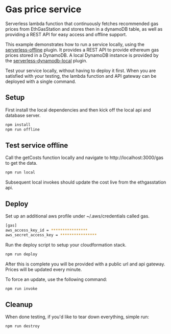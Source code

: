 
# Gas price service
Serverless lambda function that continuously fetches recommended gas prices from EthGasStation and stores then in a dynamoDB table, as well as providing a REST API for easy access and offline support.

This example demonstrates how to run a service locally, using the
[serverless-offline](https://github.com/dherault/serverless-offline) plugin. It
provides a REST API to provide ethereum gas prices stored in a DynamoDB. A local DynamoDB instance is provided by the
[serverless-dynamodb-local](https://github.com/99xt/serverless-dynamodb-local)
plugin.


Test your service locally, without having to deploy it first. When you are satisfied with your testing, the lambda function and API gateway can be deployed with a single command.

## Setup
First install the local dependencies and then kick off the local api and database server.
```bash
npm install
npm run offline
```

## Test service offline
Call the getCosts function locally and navigate to http://localhost:3000/gas to get the data.

```bash
npm run local 
```

Subsequent local invokes should update the cost live from the ethgasstation api.

## Deploy
Set up an additional aws profile under ~/.aws/credentials called gas.
```bash
[gas]
aws_access_key_id = ****************
aws_secret_access_key = ****************
```

Run the deploy script to setup your cloudformation stack.
```bash
npm run deploy 
```
After this is complete you will be provided with a public url and api gateway. Prices will be updated every minute.

To force an update, use the following command:
```bash
npm run invoke 
```

## Cleanup
When done testing, if you'd like to tear down everything, simple run:
```bash
npm run destroy 
```
